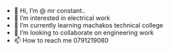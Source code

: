 - 👋 Hi, I’m @ mr constant..
- 👀 I’m interested in electrical work 
- 🌱 I’m currently learning machakos technical college 
- 💞️ I’m looking to collaborate on engineering work
- 📫 How to reach me 0791219080

<!---
Mr-Katussa/Mr-Katussa is a ✨ special ✨ repository because its `README.md` (this file) appears on your GitHub profile.
You can click the Preview link to take a look at your changes.
--->
